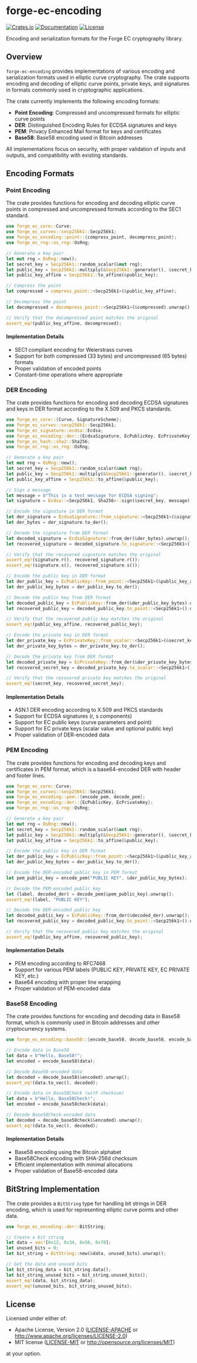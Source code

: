 # forge-ec-encoding

[![Crates.io](https://img.shields.io/crates/v/forge-ec-encoding.svg)](https://crates.io/crates/forge-ec-encoding)
[![Documentation](https://docs.rs/forge-ec-encoding/badge.svg)](https://docs.rs/forge-ec-encoding)
[![License](https://img.shields.io/badge/license-Apache--2.0%20OR%20MIT-blue.svg)](../LICENSE)

Encoding and serialization formats for the Forge EC cryptography library.

## Overview

`forge-ec-encoding` provides implementations of various encoding and serialization formats used in elliptic curve cryptography. The crate supports encoding and decoding of elliptic curve points, private keys, and signatures in formats commonly used in cryptographic applications.

The crate currently implements the following encoding formats:

- **Point Encoding**: Compressed and uncompressed formats for elliptic curve points
- **DER**: Distinguished Encoding Rules for ECDSA signatures and keys
- **PEM**: Privacy Enhanced Mail format for keys and certificates
- **Base58**: Base58 encoding used in Bitcoin addresses

All implementations focus on security, with proper validation of inputs and outputs, and compatibility with existing standards.

## Encoding Formats

### Point Encoding

The crate provides functions for encoding and decoding elliptic curve points in compressed and uncompressed formats according to the SEC1 standard.

```rust
use forge_ec_core::Curve;
use forge_ec_curves::secp256k1::Secp256k1;
use forge_ec_encoding::point::{compress_point, decompress_point};
use forge_ec_rng::os_rng::OsRng;

// Generate a key pair
let mut rng = OsRng::new();
let secret_key = Secp256k1::random_scalar(&mut rng);
let public_key = Secp256k1::multiply(&Secp256k1::generator(), &secret_key);
let public_key_affine = Secp256k1::to_affine(&public_key);

// Compress the point
let compressed = compress_point::<Secp256k1>(&public_key_affine);

// Decompress the point
let decompressed = decompress_point::<Secp256k1>(&compressed).unwrap();

// Verify that the decompressed point matches the original
assert_eq!(public_key_affine, decompressed);
```

#### Implementation Details

- SEC1 compliant encoding for Weierstrass curves
- Support for both compressed (33 bytes) and uncompressed (65 bytes) formats
- Proper validation of encoded points
- Constant-time operations where appropriate

### DER Encoding

The crate provides functions for encoding and decoding ECDSA signatures and keys in DER format according to the X.509 and PKCS standards.

```rust
use forge_ec_core::{Curve, SignatureScheme};
use forge_ec_curves::secp256k1::Secp256k1;
use forge_ec_signature::ecdsa::Ecdsa;
use forge_ec_encoding::der::{EcdsaSignature, EcPublicKey, EcPrivateKey};
use forge_ec_hash::sha2::Sha256;
use forge_ec_rng::os_rng::OsRng;

// Generate a key pair
let mut rng = OsRng::new();
let secret_key = Secp256k1::random_scalar(&mut rng);
let public_key = Secp256k1::multiply(&Secp256k1::generator(), &secret_key);
let public_key_affine = Secp256k1::to_affine(&public_key);

// Sign a message
let message = b"This is a test message for ECDSA signing";
let signature = Ecdsa::<Secp256k1, Sha256>::sign(&secret_key, message);

// Encode the signature in DER format
let der_signature = EcdsaSignature::from_signature::<Secp256k1>(&signature);
let der_bytes = der_signature.to_der();

// Decode the signature from DER format
let decoded_signature = EcdsaSignature::from_der(&der_bytes).unwrap();
let recovered_signature = decoded_signature.to_signature::<Secp256k1>();

// Verify that the recovered signature matches the original
assert_eq!(signature.r(), recovered_signature.r());
assert_eq!(signature.s(), recovered_signature.s());

// Encode the public key in DER format
let der_public_key = EcPublicKey::from_point::<Secp256k1>(&public_key_affine);
let der_public_key_bytes = der_public_key.to_der();

// Decode the public key from DER format
let decoded_public_key = EcPublicKey::from_der(&der_public_key_bytes).unwrap();
let recovered_public_key = decoded_public_key.to_point::<Secp256k1>().unwrap();

// Verify that the recovered public key matches the original
assert_eq!(public_key_affine, recovered_public_key);

// Encode the private key in DER format
let der_private_key = EcPrivateKey::from_scalar::<Secp256k1>(&secret_key);
let der_private_key_bytes = der_private_key.to_der();

// Decode the private key from DER format
let decoded_private_key = EcPrivateKey::from_der(&der_private_key_bytes).unwrap();
let recovered_secret_key = decoded_private_key.to_scalar::<Secp256k1>().unwrap();

// Verify that the recovered private key matches the original
assert_eq!(secret_key, recovered_secret_key);
```

#### Implementation Details

- ASN.1 DER encoding according to X.509 and PKCS standards
- Support for ECDSA signatures (r, s components)
- Support for EC public keys (curve parameters and point)
- Support for EC private keys (scalar value and optional public key)
- Proper validation of DER-encoded data

### PEM Encoding

The crate provides functions for encoding and decoding keys and certificates in PEM format, which is a base64-encoded DER with header and footer lines.

```rust
use forge_ec_core::Curve;
use forge_ec_curves::secp256k1::Secp256k1;
use forge_ec_encoding::pem::{encode_pem, decode_pem};
use forge_ec_encoding::der::{EcPublicKey, EcPrivateKey};
use forge_ec_rng::os_rng::OsRng;

// Generate a key pair
let mut rng = OsRng::new();
let secret_key = Secp256k1::random_scalar(&mut rng);
let public_key = Secp256k1::multiply(&Secp256k1::generator(), &secret_key);
let public_key_affine = Secp256k1::to_affine(&public_key);

// Encode the public key in DER format
let der_public_key = EcPublicKey::from_point::<Secp256k1>(&public_key_affine);
let der_public_key_bytes = der_public_key.to_der();

// Encode the DER-encoded public key in PEM format
let pem_public_key = encode_pem("PUBLIC KEY", &der_public_key_bytes);

// Decode the PEM-encoded public key
let (label, decoded_der) = decode_pem(&pem_public_key).unwrap();
assert_eq!(label, "PUBLIC KEY");

// Decode the DER-encoded public key
let decoded_public_key = EcPublicKey::from_der(&decoded_der).unwrap();
let recovered_public_key = decoded_public_key.to_point::<Secp256k1>().unwrap();

// Verify that the recovered public key matches the original
assert_eq!(public_key_affine, recovered_public_key);
```

#### Implementation Details

- PEM encoding according to RFC7468
- Support for various PEM labels (PUBLIC KEY, PRIVATE KEY, EC PRIVATE KEY, etc.)
- Base64 encoding with proper line wrapping
- Proper validation of PEM-encoded data

### Base58 Encoding

The crate provides functions for encoding and decoding data in Base58 format, which is commonly used in Bitcoin addresses and other cryptocurrency systems.

```rust
use forge_ec_encoding::base58::{encode_base58, decode_base58, encode_base58check, decode_base58check};

// Encode data in Base58
let data = b"Hello, Base58!";
let encoded = encode_base58(data);

// Decode Base58-encoded data
let decoded = decode_base58(&encoded).unwrap();
assert_eq!(data.to_vec(), decoded);

// Encode data in Base58Check (with checksum)
let data = b"Hello, Base58Check!";
let encoded = encode_base58check(data);

// Decode Base58Check-encoded data
let decoded = decode_base58check(&encoded).unwrap();
assert_eq!(data.to_vec(), decoded);
```

#### Implementation Details

- Base58 encoding using the Bitcoin alphabet
- Base58Check encoding with SHA-256d checksum
- Efficient implementation with minimal allocations
- Proper validation of Base58-encoded data

## BitString Implementation

The crate provides a `BitString` type for handling bit strings in DER encoding, which is used for representing elliptic curve points and other data.

```rust
use forge_ec_encoding::der::BitString;

// Create a bit string
let data = vec![0x12, 0x34, 0x56, 0x78];
let unused_bits = 0;
let bit_string = BitString::new(&data, unused_bits).unwrap();

// Get the data and unused bits
let bit_string_data = bit_string.data();
let bit_string_unused_bits = bit_string.unused_bits();
assert_eq!(data, bit_string_data);
assert_eq!(unused_bits, bit_string_unused_bits);
```

## License

Licensed under either of:

- Apache License, Version 2.0 ([LICENSE-APACHE](../LICENSE-APACHE) or http://www.apache.org/licenses/LICENSE-2.0)
- MIT license ([LICENSE-MIT](../LICENSE-MIT) or http://opensource.org/licenses/MIT)

at your option.

